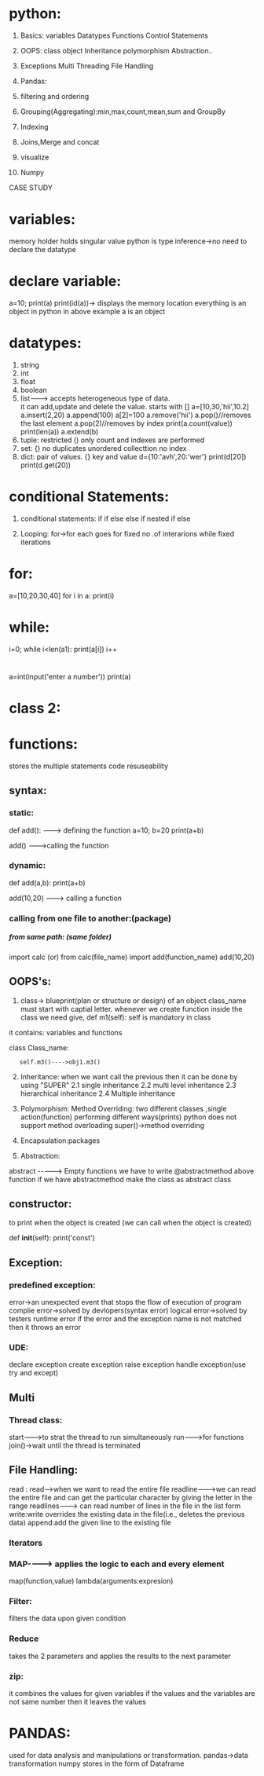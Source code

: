# python:

1. Basics:
   variables
   Datatypes
   Functions
   Control Statements

2. OOPS:
   class
   object
   Inheritance
   polymorphism
   Abstraction..

3. Exceptions
   Multi Threading
   File Handling

4. Pandas:

5. filtering and ordering
6. Grouping(Aggregating):min,max,count,mean,sum and GroupBy
7. Indexing
8. Joins,Merge and concat
9. visualize

10. Numpy

CASE STUDY

# variables:

memory holder
holds singular value
python is type inference->no need to declare the datatype

# declare variable:

a=10;
print(a)
print(id(a))-> displays the memory location
everything is an object in python
in above example a is an object

# datatypes:

1. string
2. int
3. float
4. boolean
5. list--->
   accepts heterogeneous type of data.  
   it can add,update and delete the value.
   starts with []
   a=[10,30,'hii',10.2]
   a.insert(2,20)
   a.append(100)
   a[2]=100
   a.remove('hii')
   a.pop()//removes the last element
   a.pop(2)//removes by index
   print(a.count(value))
   print(len(a))
   a.extend(b)
6. tuple:
   restricted
   ()
   only count and indexes are performed
7. set:
   {}
   no duplicates
   unordered collecttion
   no index
8. dict:
   pair of values.
   {}
   key and value
   d={10:'avh',20:'wer'}
   print(d[20])
   print(d.get(20))

# conditional Statements:

1. conditional statements:
   if
   if else
   else if
   nested if else

2. Looping:
   for->for each
   goes for fixed no .of interarions
   while
   fixed iterations

# for:

a=[10,20,30,40]
for i in a:
print(i)

# while:

i=0;
while i<len(a1):
print(a[i])
i++

#

a=int(input('enter a number'))
print(a)

# class 2:

# functions:

stores the multiple statements
code resuseability

## syntax:

### static:

def add(): ---> defining the function
a=10;
b=20
print(a+b)

add() --->calling the function

### dynamic:

def add(a,b):
print(a+b)

add(10,20) ---> calling a function

### calling from one file to another:(package)

##### from same path: (same folder)

import calc
(or)
from calc(file_name) import add(function_name)
add(10,20)

## OOPS's:

1. class->
   blueprint(plan or structure or design) of an object
   class_name must start with captial letter.
   whenever we create function inside the class we need give,
   def m1(self):
   self is mandatory in class

it contains:
variables and functions

class Class_name:

       self.m3()---->obj1.m3()

2. Inheritance:
   when we want call the previous then it can be done by using "SUPER"
   2.1 single inheritance
   2.2 multi level inheritance
   2.3 hierarchical inheritance
   2.4 Multiple inheritance

3. Polymorphism:
   Method Overriding: two different classes ,single action(function) performing different ways(prints)
   python does not support method overloading
   super()->method overriding

4. Encapsulation:packages

5. Abstraction:

abstract -----> Empty functions
we have to write @abstractmethod above function
if we have abstractmethod make the class as abstract class

## constructor:

to print when the object is created
(we can call when the object is created)

def **init**(self):
print('const')

## Exception:

### predefined exception:

error->an unexpected event that stops the flow of execution of program
complie error->solved by devlopers(syntax error)
logical error->solved by testers
runtime error
if the error and the exception name is not matched then it throws an error

### UDE:

declare exception
create exception
raise exception
handle exception(use try and except)

## Multi

### Thread class:

start--->to strat the thread to run simultaneously
run--->for functions
join()->wait until the thread is terminated

## File Handling:

read :
read-->when we want to read the entire file
readline--->we can read the entire file and can get the particular character by giving the letter in the range
readlines---> can read number of lines in the file in the list form
write:write overrides the existing data in the file(i.e., deletes the previous data)
append:add the given line to the existing file

### Iterators

### MAP----> applies the logic to each and every element

map(function,value)
lambda(arguments:expresion)

### Filter:

filters the data upon given condition

### Reduce

takes the 2 parameters and applies the results to the next parameter

### zip:

it combines the values for given variables
if the values and the variables are not same number then it leaves the values

# PANDAS:

used for data analysis and manipulations or transformation.
pandas->data transformation
numpy
stores in the form of Dataframe
